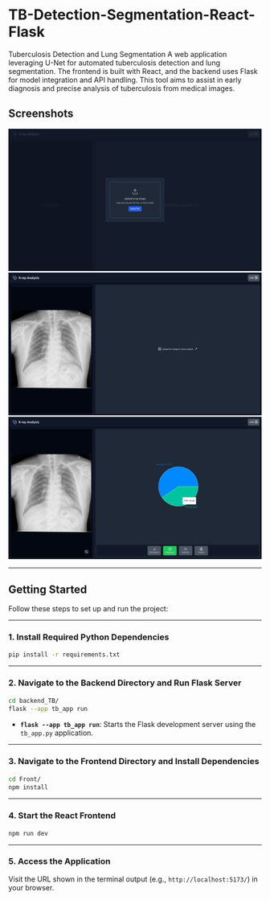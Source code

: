 # TB-Detection-Segmentation-React-Flask

Tuberculosis Detection and Lung Segmentation A web application leveraging U-Net for automated tuberculosis detection and lung segmentation. The frontend is built with React, and the backend uses Flask for model integration and API handling. This tool aims to assist in early diagnosis and precise analysis of tuberculosis from medical images.

## Screenshots

![App Screenshot](app_screenshots/1.png "Screenshot of the application")
![App Screenshot](app_screenshots/2.png "Screenshot of the application")
![App Screenshot](app_screenshots/3.png "Screenshot of the application")

---

## Getting Started

Follow these steps to set up and run the project:

---

### 1. Install Required Python Dependencies

```bash
pip install -r requirements.txt
```

---

### 2. Navigate to the Backend Directory and Run Flask Server

```bash
cd backend_TB/
flask --app tb_app run
```

- **`flask --app tb_app run`**: Starts the Flask development server using the `tb_app.py` application.

---

### 3. Navigate to the Frontend Directory and Install Dependencies

```bash
cd Front/
npm install
```

---

### 4. Start the React Frontend

```bash
npm run dev
```

---

### 5. Access the Application

Visit the URL shown in the terminal output (e.g., `http://localhost:5173/`) in your browser.
